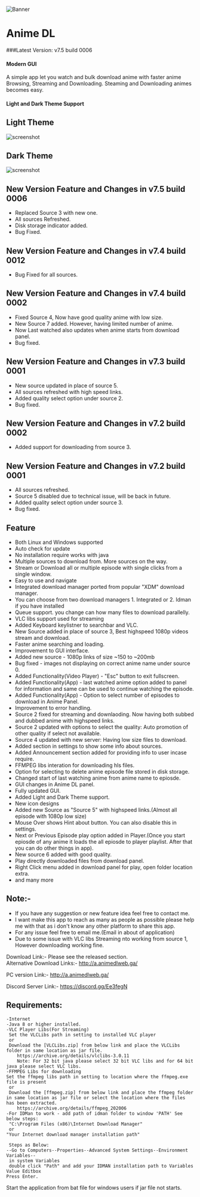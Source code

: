 ![Banner](images/icon.png)<br>
# Anime DL

###Latest Version: v7.5 build 0006
#### Modern GUI

A simple app let you watch and bulk download anime with faster anime Browsing, Streaming and Downloading.
Steaming and Downloading animes becomes easy.

#### Light and Dark Theme Support

## Light Theme
![screenshot](images/screenshot_light.png "screenshot")

## Dark Theme
![screenshot](images/screenshot_dark.png "screenshot")

## New Version Feature and Changes in v7.5 build 0006
* Replaced Source 3 with new one.
* All sources Refreshed.
* Disk storage indicator added.
* Bug Fixed.

## New Version Feature and Changes in v7.4 build 0012
* Bug Fixed for all sources.

## New Version Feature and Changes in v7.4 build 0002
* Fixed Source 4, Now have good quality anime with low size.
* New Source 7 added. However, having limited number of anime.
* Now Last watched also updates when anime starts from download panel.
* Bug fixed.

## New Version Feature and Changes in v7.3 build 0001
* New source updated in place of source 5.
* All sources refreshed with high speed links.
* Added quality select option under source 2.
* Bug fixed.

## New Version Feature and Changes in v7.2 build 0002
* Added support for downloading from source 3.

## New Version Feature and Changes in v7.2 build 0001
* All sources refreshed.
* Source 5 disabled due to technical issue, will be back in future.
* Added quality select option under source 3.
* Bug fixed.

## Feature
* Both Linux and Windows supported
* Auto check for update
* No installation require works with java
* Multiple sources to download from. More sources on the way.
* Stream or Download all or multiple episode with single clicks from a single window.
* Easy to use and navigate
* Integrated download manager ported from popular "XDM" download manager.
* You can choose from two download managers 1. Integrated or 2. Idman if you have installed
* Queue support. you change can how many files to download parallelly.
* VLC libs support used for streaming
* Added Keyboard keylistner to searchbar and VLC.
* New Source added in place of source 3, Best highspeed 1080p videos stream and download.
* Faster anime searching and loading.
* Improvement to GUI interface.
* Added new source - 1080p links of size ~150 to ~200mb
* Bug fixed - images not displaying on correct anime name under source 0.
* Added Functionality(Video Player) - "Esc" button to exit fullscreen.
* Added Functionality(App) - last watched anime option added to panel for information and same can be used to continue watching the episode.
* Added Functionality(App) - Option to select number of episodes to download in Anime Panel.
* Improvement to error handling.
* Source 2 fixed for streaming and downlaoding. Now having both subbed and dubbed anime with highspeed links.
* Source 2 updated with options to select the quality: Auto promotion of other quality if select not available.
* Source 4 updated with new server: Having low size files to download.
* Added section in settings to show some info about sources.
* Added Announcement section added for providing info to user incase require.
* FFMPEG libs interation for downloading hls files.
* Option for selecting to delete anime episode file stored in disk storage.
* Changed start of last watching anime from anime name to epiosde.
* GUI changes in Anime DL panel.
* Fully updated GUI.
* Added Light and Dark Theme support.
* New icon designs
* Added new Source as "Source 5" with highspeed links.(Almost all episode with 1080p low size)
* Mouse Over shows Hint about button. You can also disable this in settings.
* Next or Previous Episode play option added in Player.(Once you start epiosde of any anime it loads the all epiosde to player playlist. After that you can do other things in app).
* New source 6 added with good quality.
* Play directly downloaded files from download panel.
* Right Click menu added in download panel for play, open folder location extra.
* and many more

## Note:-
* If you have any suggestion or new feature idea feel free to contact me.
* I want make this app to reach as many as people as possible please help me with that as i don't know any other platform to share this app.
* For any issue feel free to email me.(Email in about of application)
* Due to some issue with VLC libs Streaming nto working from source 1, However downloading working fine.

Download Link:- Please see the released section.<br>
Alternative Download Links:- http://a.animedlweb.ga/

PC version Link:- http://a.animedlweb.ga/

Discord Server Link:- https://discord.gg/Ee3fegN

## Requirements:
    -Internet
    -Java 8 or higher installed.
    -VLC Player Libs(For Streaming)
	 Set the VLCLibs path in setting to installed VLC player
	 or
	 Download the [VLCLibs.zip] from below link and place the VLCLibs folder in same location as jar file.
		https://archive.org/details/vlclibs-3.0.11
		Note: For 32 bit java please select 32 bit VLC libs and for 64 bit java please select VLC libs.
	-FFMPEG Libs for downloading
	Set the ffmpeg libs path in setting to location where the ffmpeg.exe file is present
	 or
	 Download the [ffmpeg.zip] from below link and place the ffmpeg folder in same location as jar file or select the location where the files has been extracted.
		https://archive.org/details/ffmpeg_202006
    -For IDMan to work - add path of idman folder to window 'PATH' See below steps:
 	 "C:\Program Files (x86)\Internet Download Manager"
  	 or
  	"Your Internet download manager installation path"
	
 	 Steps as Below:
  	--Go to Computers--Properties--Advanced System Settings--Environment Variables--
 	 in system Variables
 	 double click "Path" and add your IDMAN installation path to Variables Value Editbox
  	Press Enter.
	
Start the application from bat file for windows users if jar file not starts.
